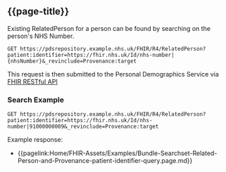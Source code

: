 ## {{page-title}}

Existing RelatedPerson for a person can be found by searching on the person's NHS Number.

```
GET https://pdsrepository.example.nhs.uk/FHIR/R4/RelatedPerson?patient:identifier=https://fhir.nhs.uk/Id/nhs-number|{nhsNumber}&_revinclude=Provenance:target
```

This request is then submitted to the Personal Demographics Service via [FHIR RESTful API](https://hl7.org/fhir/R4/http.html)  


### Search Example

```
GET https://pdsrepository.example.nhs.uk/FHIR/R4/RelatedPerson?patient:identifier=https://fhir.nhs.uk/Id/nhs-number|91000000009&_revinclude=Provenance:target
```

Example response:

- {{pagelink:Home/FHIR-Assets/Examples/Bundle-Searchset-Related-Person-and-Provenance-patient-identifier-query.page.md}}
